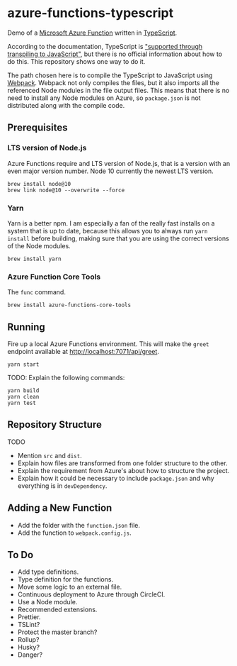 # azure-functions-typescript

Demo of a [Microsoft Azure Function](https://docs.microsoft.com/en-us/azure/azure-functions/functions-overview) written in [TypeScript](https://www.typescriptlang.org/).

According to the documentation, TypeScript is ["supported through transpiling to JavaScript"](https://docs.microsoft.com/en-us/azure/azure-functions/supported-languages#languages-in-runtime-1x-and-2x), but there is no official information about how to do this. This repository shows one way to do it.

The path chosen here is to compile the TypeScript to JavaScript using [Webpack](https://webpack.js.org/). Webpack not only compiles the files, but it also imports all the referenced Node modules in the file output files. This means that there is no need to install any Node modules on Azure, so `package.json` is not distributed along with the compile code.

## Prerequisites

### LTS version of Node.js

Azure Functions require and LTS version of Node.js, that is a version with an even major version number. Node 10 currently the newest LTS version.

    brew install node@10
    brew link node@10 --overwrite --force

### Yarn

Yarn is a better npm. I am especially a fan of the really fast installs on a system that is up to date, because this allows you to always run `yarn install` before building, making sure that you are using the correct versions of the Node modules.

    brew install yarn

### Azure Function Core Tools

The `func` command.

    brew install azure-functions-core-tools

## Running

Fire up a local Azure Functions environment. This will make the `greet` endpoint available at <http://localhost:7071/api/greet>.

    yarn start

TODO: Explain the following commands:

    yarn build
    yarn clean
    yarn test

## Repository Structure

TODO

- Mention `src` and `dist`.
- Explain how files are transformed from one folder structure to the other.
- Explain the requirement from Azure's about how to structure the project.
- Explain how it could be necessary to include `package.json` and why everything is in `devDependency`.

## Adding a New Function

- Add the folder with the `function.json` file.
- Add the function to `webpack.config.js`.

## To Do

- Add type definitions.
- Type definition for the functions.
- Move some logic to an external file.
- Continuous deployment to Azure through CircleCI.
- Use a Node module.
- Recommended extensions.
- Prettier.
- TSLint?
- Protect the master branch?
- Rollup?
- Husky?
- Danger?